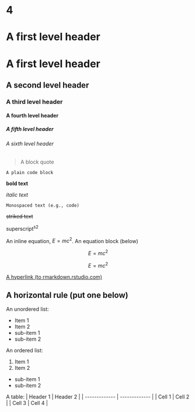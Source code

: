 # 4
# A first level header
# A first level header
## A second level header
### A third level header
#### A fourth level header
##### A fifth level header
###### A sixth level header
> A block quote

```
A plain code block
```

**bold text**

_italic text_

`Monospaced text (e.g., code)`

~~striked text~~

superscript<sup>s2</sup>

An inline equation, $E=mc^2$. An equation block (below)

$$E=mc^2$$

$$E=mc^2$$

[A hyperlink (to rmarkdown.rstudio.com)](http://rmarkdown.rstudio.com/)

A horizontal rule (put one below)
-----

An unordered list:
- Item 1
- Item 2
- sub-item 1
- sub-item 2

An ordered list:
1. Item 1
2. Item 2
- sub-item 1
- sub-item 2


A table:
| Header 1  | Header 2 |
| ------------- | ------------- |
| Cell 1  | 	Cell 2  |
| Cell 3  | Cell 4  |
